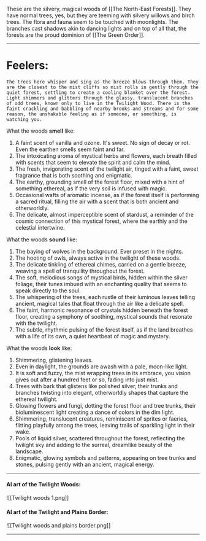 These are the silvery, magical woods of [[The North-East Forests]]. They have normal trees, yes, but they are teeming with silvery willows and birch trees. The flora and fauna seem to be touched with moonlights. The branches cast shadows akin to dancing lights and on top of all that, the forests are the proud dominion of [[The Green Order]]. 

___
# Feelers:
	The trees here whisper and sing as the breeze blows through them. They are the closest to the mist cliffs so mist rolls in gently through the quiet forest, settling to create a cooling blanket over the forest. Light shimmers and glitters through the glassy, translucent branches of odd trees, known only to live in the Twilight Wood. There is the faint crackling and babbling of nearby brooks and streams and for some reason, the unshakable feeling as if someone, or something, is watching you.

What the woods **smell** like:
1. A faint scent of vanilla and ozone. It's sweet. No sign of decay or rot. Even the earthen smells seem faint and far.
2. The intoxicating aroma of mystical herbs and flowers, each breath filled with scents that seem to elevate the spirit and calm the mind.
3. The fresh, invigorating scent of the twilight air, tinged with a faint, sweet fragrance that is both soothing and enigmatic.
4. The earthy, grounding smell of the forest floor, mixed with a hint of something ethereal, as if the very soil is infused with magic.
5. Occasional wafts of aromatic incense, as if the forest itself is performing a sacred ritual, filling the air with a scent that is both ancient and otherworldly.
6. The delicate, almost imperceptible scent of stardust, a reminder of the cosmic connection of this mystical forest, where the earthly and the celestial intertwine.

What the woods **sound** like:
1. The baying of wolves in the background. Ever preset in the nights.
2. The hooting of owls, always active in the twilight of these woods.
3. The delicate tinkling of ethereal chimes, carried on a gentle breeze, weaving a spell of tranquility throughout the forest.
4. The soft, melodious songs of mystical birds, hidden within the silver foliage, their tunes imbued with an enchanting quality that seems to speak directly to the soul.
5. The whispering of the trees, each rustle of their luminous leaves telling ancient, magical tales that float through the air like a delicate spell.
6. The faint, harmonic resonance of crystals hidden beneath the forest floor, creating a symphony of soothing, mystical sounds that resonate with the twilight.
7. The subtle, rhythmic pulsing of the forest itself, as if the land breathes with a life of its own, a quiet heartbeat of magic and mystery.

What the woods **look** like:
1. Shimmering, glistening leaves.
2. Even in daylight, the grounds are awash with a pale, moon-like light.
3. It is soft and fuzzy, the mist wrapping trees in its embrace, you vision gives out after a hundred feet or so, fading into just mist.
4. Trees with bark that glistens like polished silver, their trunks and branches twisting into elegant, otherworldly shapes that capture the ethereal twilight.
5. Glowing flowers and fungi, dotting the forest floor and tree trunks, their bioluminescent light creating a dance of colors in the dim light.
6. Shimmering, translucent creatures, reminiscent of sprites or faeries, flitting playfully among the trees, leaving trails of sparkling light in their wake.
7. Pools of liquid silver, scattered throughout the forest, reflecting the twilight sky and adding to the surreal, dreamlike beauty of the landscape.
8. Enigmatic, glowing symbols and patterns, appearing on tree trunks and stones, pulsing gently with an ancient, magical energy.

___
#### AI art of the Twilight Woods:
![[Twilight woods 1.png]]
#### AI art of the Twilight and Plains Border:
![[Twilight woods and plains border.png]]

___
